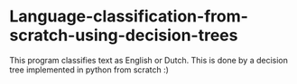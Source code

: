 # Language-classification-from-scratch-using-decision-trees
This program classifies text as English or Dutch. This is done by a decision tree implemented in python from scratch :)
